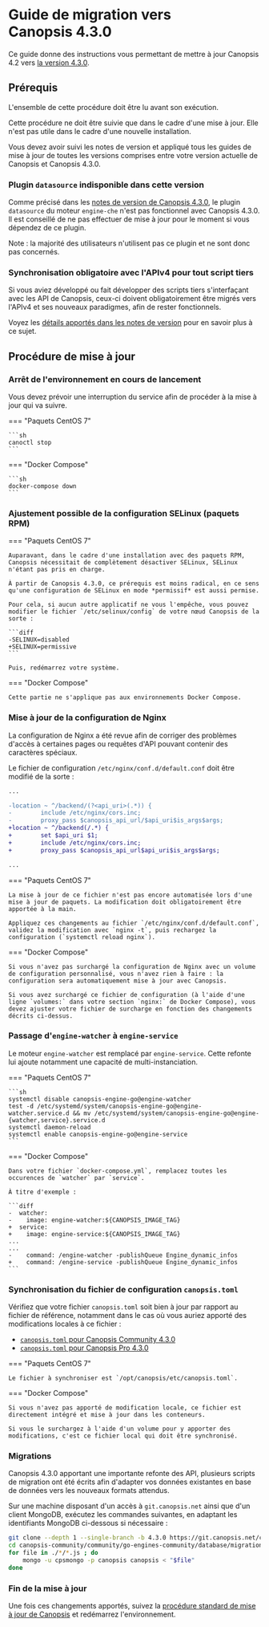 # Guide de migration vers Canopsis 4.3.0

Ce guide donne des instructions vous permettant de mettre à jour Canopsis 4.2 vers [la version 4.3.0](../4.3.0.md).

## Prérequis

L'ensemble de cette procédure doit être lu avant son exécution.

Cette procédure ne doit être suivie que dans le cadre d'une mise à jour. Elle n'est pas utile dans le cadre d'une nouvelle installation.

Vous devez avoir suivi les notes de version et appliqué tous les guides de mise à jour de toutes les versions comprises entre votre version actuelle de Canopsis et Canopsis 4.3.0.

### Plugin `datasource` indisponible dans cette version

Comme précisé dans les [notes de version de Canopsis 4.3.0](../4.3.0.md), le plugin `datasource` du moteur `engine-che` n'est pas fonctionnel avec Canopsis 4.3.0. Il est conseillé de ne pas effectuer de mise à jour pour le moment si vous dépendez de ce plugin.

Note : la majorité des utilisateurs n'utilisent pas ce plugin et ne sont donc pas concernés.

### Synchronisation obligatoire avec l'APIv4 pour tout script tiers

Si vous aviez développé ou fait développer des scripts tiers s'interfaçant avec les API de Canopsis, ceux-ci doivent obligatoirement être migrés vers l'APIv4 et ses nouveaux paradigmes, afin de rester fonctionnels.

Voyez les [détails apportés dans les notes de version](../4.3.0.md#migration-apiv2-vers-apiv4) pour en savoir plus à ce sujet.

## Procédure de mise à jour

### Arrêt de l'environnement en cours de lancement

Vous devez prévoir une interruption du service afin de procéder à la mise à jour qui va suivre.

=== "Paquets CentOS 7"

    ```sh
    canoctl stop
    ```

=== "Docker Compose"

    ```sh
    docker-compose down
    ```

### Ajustement possible de la configuration SELinux (paquets RPM)

=== "Paquets CentOS 7"

    Auparavant, dans le cadre d'une installation avec des paquets RPM, Canopsis nécessitait de complètement désactiver SELinux, SELinux n'étant pas pris en charge.

    À partir de Canopsis 4.3.0, ce prérequis est moins radical, en ce sens qu'une configuration de SELinux en mode *permissif* est aussi permise.

    Pour cela, si aucun autre applicatif ne vous l'empêche, vous pouvez modifier le fichier `/etc/selinux/config` de votre nœud Canopsis de la sorte :

    ```diff
    -SELINUX=disabled
    +SELINUX=permissive
    ```

    Puis, redémarrez votre système.

=== "Docker Compose"

    Cette partie ne s'applique pas aux environnements Docker Compose.

### Mise à jour de la configuration de Nginx

La configuration de Nginx a été revue afin de corriger des problèmes d'accès à certaines pages ou requêtes d'API pouvant contenir des caractères spéciaux.

Le fichier de configuration `/etc/nginx/conf.d/default.conf` doit être modifié de la sorte :

```diff
...

-location ~ ^/backend/(?<api_uri>(.*)) {
-        include /etc/nginx/cors.inc;
-        proxy_pass $canopsis_api_url/$api_uri$is_args$args;
+location ~ ^/backend(/.*) {
+        set $api_uri $1;
+        include /etc/nginx/cors.inc;
+        proxy_pass $canopsis_api_url$api_uri$is_args$args;

...
```

=== "Paquets CentOS 7"

    La mise à jour de ce fichier n'est pas encore automatisée lors d'une mise à jour de paquets. La modification doit obligatoirement être apportée à la main.

    Appliquez ces changements au fichier `/etc/nginx/conf.d/default.conf`, validez la modification avec `nginx -t`, puis rechargez la configuration (`systemctl reload nginx`).

=== "Docker Compose"

    Si vous n'avez pas surchargé la configuration de Nginx avec un volume de configuration personnalisé, vous n'avez rien à faire : la configuration sera automatiquement mise à jour avec Canopsis.

    Si vous avez surchargé ce fichier de configuration (à l'aide d'une ligne `volumes:` dans votre section `nginx:` de Docker Compose), vous devez ajuster votre fichier de surcharge en fonction des changements décrits ci-dessus.

### Passage d'`engine-watcher` à `engine-service`

Le moteur `engine-watcher` est remplacé par `engine-service`. Cette refonte lui ajoute notamment une capacité de multi-instanciation.

=== "Paquets CentOS 7"

    ```sh
    systemctl disable canopsis-engine-go@engine-watcher
    test -d /etc/systemd/system/canopsis-engine-go@engine-watcher.service.d && mv /etc/systemd/system/canopsis-engine-go@engine-{watcher,service}.service.d
    systemctl daemon-reload
    systemctl enable canopsis-engine-go@engine-service
    ```

=== "Docker Compose"

    Dans votre fichier `docker-compose.yml`, remplacez toutes les occurences de `watcher` par `service`.

    À titre d'exemple :

    ```diff
    -  watcher:
    -    image: engine-watcher:${CANOPSIS_IMAGE_TAG}
    +  service:
    +    image: engine-service:${CANOPSIS_IMAGE_TAG}
    ...
    ...
    -    command: /engine-watcher -publishQueue Engine_dynamic_infos
    +    command: /engine-service -publishQueue Engine_dynamic_infos
    ```

### Synchronisation du fichier de configuration `canopsis.toml`

Vérifiez que votre fichier `canopsis.toml` soit bien à jour par rapport au fichier de référence, notamment dans le cas où vous auriez apporté des modifications locales à ce fichier :

* [`canopsis.toml` pour Canopsis Community 4.3.0](https://git.canopsis.net/canopsis/canopsis-community/-/blob/4.3.0/community/go-engines-community/cmd/canopsis-reconfigure/canopsis-core.toml.example)
* [`canopsis.toml` pour Canopsis Pro 4.3.0](https://git.canopsis.net/canopsis/canopsis-community/-/blob/4.3.0/community/go-engines-community/cmd/canopsis-reconfigure/canopsis-cat.toml.example)

=== "Paquets CentOS 7"

    Le fichier à synchroniser est `/opt/canopsis/etc/canopsis.toml`.

=== "Docker Compose"

    Si vous n'avez pas apporté de modification locale, ce fichier est directement intégré et mise à jour dans les conteneurs.

    Si vous le surchargez à l'aide d'un volume pour y apporter des modifications, c'est ce fichier local qui doit être synchronisé.

### Migrations

Canopsis 4.3.0 apportant une importante refonte des API, plusieurs scripts de migration ont été écrits afin d'adapter vos données existantes en base de données vers les nouveaux formats attendus.

Sur une machine disposant d'un accès à `git.canopsis.net` ainsi que d'un client MongoDB, exécutez les commandes suivantes, en adaptant les identifiants MongoDB ci-dessous si nécessaire :

```sh
git clone --depth 1 --single-branch -b 4.3.0 https://git.canopsis.net/canopsis/canopsis-community.git
cd canopsis-community/community/go-engines-community/database/migrations
for file in ./*/*.js ; do
    mongo -u cpsmongo -p canopsis canopsis < "$file"
done
```

### Fin de la mise à jour

Une fois ces changements apportés, suivez la [procédure standard de mise à jour de Canopsis](../../guide-administration/mise-a-jour/index.md) et redémarrez l'environnement.
